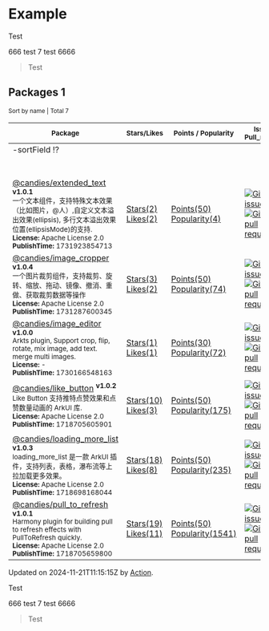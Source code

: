 # Example

Test  

666 test <!-- md:OHPMDashboard-total begin -->7<!-- md:OHPMDashboard-total end --> test 6666

> Test  

## Packages 1

<!-- md:OHPMDashboard begin --> 
<sub>Sort by name | Total 7</sub> 

| <sub>Package</sub> | <sub>Stars/Likes</sub> | <sub>Points / Popularity</sub> | <sub>Issues / Pull_requests</sub> | <sub>Contributors</sub> | 
|--------------------|------------------------|------------------------------|-----------------------------------|:-----------------------:| 
| -sortField ⁉️ <sup><strong></strong></sup> <br/> <sub></sub> <br/> <sub></sub> <br/> <sub></sub> |  <br/>  |  <br/>  |  <br/>  |  | 
| [@candies/extended_text](https://ohpm.openharmony.cn/#/cn/detail/@candies/extended_text) <sup><strong>v1.0.1</strong></sup> <br/> <sub>一个文本组件，支持特殊文本效果（比如图片，@人）,自定义文本溢出效果(ellipsis), 多行文本溢出效果位置(ellipsisMode)的支持.</sub> <br/> <sub><strong>License:</strong> Apache License 2.0</sub> <br/> <sub><strong>PublishTime:</strong> 1731923854713</sub> | [Stars(2)](https://github.com/HarmonyCandies/extended_text) <br/> [Likes(2)](https://ohpm.openharmony.cn/#/cn/detail/@candies%2Fextended_text) | [Points(50)](https://ohpm.openharmony.cn/#/cn/detail/@candies%2Fextended_text) <br/> [Popularity(4)](https://ohpm.openharmony.cn/#/cn/detail/@candies%2Fextended_text) | [![GitHub issues](https://img.shields.io/github/issues/HarmonyCandies/extended_text?label=)](https://github.com/HarmonyCandies/extended_text/issues) <br/> [![GitHub pull requests](https://img.shields.io/github/issues-pr/HarmonyCandies/extended_text?label=)](https://github.com/HarmonyCandies/extended_text/pulls) | <table align="center" border="0"><tr align="center"><td><a href="https://github.com/zmtzawqlp"><img width="36px" src="https://avatars.githubusercontent.com/u/16477333?v=4" /></a></td></tr><tr align="center"><td colspan="2"><a href="https://github.com/HarmonyCandies/extended_text/graphs/contributors">Total: 1</a></td></tr></table> | 
| [@candies/image_cropper](https://ohpm.openharmony.cn/#/cn/detail/@candies/image_cropper) <sup><strong>v1.0.4</strong></sup> <br/> <sub>一个图片裁剪组件，支持裁剪、旋转、缩放、拖动、镜像、撤消、重做、获取裁剪数据等操作</sub> <br/> <sub><strong>License:</strong> Apache License 2.0</sub> <br/> <sub><strong>PublishTime:</strong> 1731287600345</sub> | [Stars(3)](https://github.com/HarmonyCandies/image_cropper) <br/> [Likes(2)](https://ohpm.openharmony.cn/#/cn/detail/@candies%2Fimage_cropper) | [Points(50)](https://ohpm.openharmony.cn/#/cn/detail/@candies%2Fimage_cropper) <br/> [Popularity(74)](https://ohpm.openharmony.cn/#/cn/detail/@candies%2Fimage_cropper) | [![GitHub issues](https://img.shields.io/github/issues/HarmonyCandies/image_cropper?label=)](https://github.com/HarmonyCandies/image_cropper/issues) <br/> [![GitHub pull requests](https://img.shields.io/github/issues-pr/HarmonyCandies/image_cropper?label=)](https://github.com/HarmonyCandies/image_cropper/pulls) | <table align="center" border="0"><tr align="center"><td><a href="https://github.com/zmtzawqlp"><img width="36px" src="https://avatars.githubusercontent.com/u/16477333?v=4" /></a></td></tr><tr align="center"><td colspan="2"><a href="https://github.com/HarmonyCandies/image_cropper/graphs/contributors">Total: 1</a></td></tr></table> | 
| [@candies/image_editor](https://ohpm.openharmony.cn/#/cn/detail/@candies/image_editor) <sup><strong>v1.0.0</strong></sup> <br/> <sub>Arkts plugin, Support crop, flip, rotate, mix image, add text. merge multi images.</sub> <br/> <sub><strong>License:</strong> -</sub> <br/> <sub><strong>PublishTime:</strong> 1730166548163</sub> | [Stars(1)](https://github.com/HarmonyCandies/image_editor) <br/> [Likes(1)](https://ohpm.openharmony.cn/#/cn/detail/@candies%2Fimage_editor) | [Points(30)](https://ohpm.openharmony.cn/#/cn/detail/@candies%2Fimage_editor) <br/> [Popularity(72)](https://ohpm.openharmony.cn/#/cn/detail/@candies%2Fimage_editor) | [![GitHub issues](https://img.shields.io/github/issues/HarmonyCandies/image_editor?label=)](https://github.com/HarmonyCandies/image_editor/issues) <br/> [![GitHub pull requests](https://img.shields.io/github/issues-pr/HarmonyCandies/image_editor?label=)](https://github.com/HarmonyCandies/image_editor/pulls) | <table align="center" border="0"><tr align="center"><td><a href="https://github.com/zmtzawqlp"><img width="36px" src="https://avatars.githubusercontent.com/u/16477333?v=4" /></a></td></tr><tr align="center"><td colspan="2"><a href="https://github.com/HarmonyCandies/image_editor/graphs/contributors">Total: 1</a></td></tr></table> | 
| [@candies/like_button](https://ohpm.openharmony.cn/#/cn/detail/@candies/like_button) <sup><strong>v1.0.2</strong></sup> <br/> <sub>Like Button 支持推特点赞效果和点赞数量动画的 ArkUI 库.</sub> <br/> <sub><strong>License:</strong> Apache License 2.0</sub> <br/> <sub><strong>PublishTime:</strong> 1718705605901</sub> | [Stars(10)](https://github.com/HarmonyCandies/like_button) <br/> [Likes(3)](https://ohpm.openharmony.cn/#/cn/detail/@candies%2Flike_button) | [Points(50)](https://ohpm.openharmony.cn/#/cn/detail/@candies%2Flike_button) <br/> [Popularity(175)](https://ohpm.openharmony.cn/#/cn/detail/@candies%2Flike_button) | [![GitHub issues](https://img.shields.io/github/issues/HarmonyCandies/like_button?label=)](https://github.com/HarmonyCandies/like_button/issues) <br/> [![GitHub pull requests](https://img.shields.io/github/issues-pr/HarmonyCandies/like_button?label=)](https://github.com/HarmonyCandies/like_button/pulls) | <table align="center" border="0"><tr align="center"><td><a href="https://github.com/zmtzawqlp"><img width="36px" src="https://avatars.githubusercontent.com/u/16477333?v=4" /></a></td></tr><tr align="center"><td colspan="2"><a href="https://github.com/HarmonyCandies/like_button/graphs/contributors">Total: 1</a></td></tr></table> | 
| [@candies/loading_more_list](https://ohpm.openharmony.cn/#/cn/detail/@candies/loading_more_list) <sup><strong>v1.0.3</strong></sup> <br/> <sub>loading_more_list 是一款 ArkUI 插件，支持列表，表格，瀑布流等上拉加载更多效果。</sub> <br/> <sub><strong>License:</strong> Apache License 2.0</sub> <br/> <sub><strong>PublishTime:</strong> 1718698168044</sub> | [Stars(18)](https://github.com/HarmonyCandies/loading_more_list) <br/> [Likes(8)](https://ohpm.openharmony.cn/#/cn/detail/@candies%2Floading_more_list) | [Points(50)](https://ohpm.openharmony.cn/#/cn/detail/@candies%2Floading_more_list) <br/> [Popularity(235)](https://ohpm.openharmony.cn/#/cn/detail/@candies%2Floading_more_list) | [![GitHub issues](https://img.shields.io/github/issues/HarmonyCandies/loading_more_list?label=)](https://github.com/HarmonyCandies/loading_more_list/issues) <br/> [![GitHub pull requests](https://img.shields.io/github/issues-pr/HarmonyCandies/loading_more_list?label=)](https://github.com/HarmonyCandies/loading_more_list/pulls) | <table align="center" border="0"><tr align="center"><td><a href="https://github.com/zmtzawqlp"><img width="36px" src="https://avatars.githubusercontent.com/u/16477333?v=4" /></a></td></tr><tr align="center"><td colspan="2"><a href="https://github.com/HarmonyCandies/loading_more_list/graphs/contributors">Total: 1</a></td></tr></table> | 
| [@candies/pull_to_refresh](https://ohpm.openharmony.cn/#/cn/detail/@candies/pull_to_refresh) <sup><strong>v1.0.1</strong></sup> <br/> <sub>Harmony plugin for building pull to refresh effects with PullToRefresh quickly.</sub> <br/> <sub><strong>License:</strong> Apache License 2.0</sub> <br/> <sub><strong>PublishTime:</strong> 1718705659800</sub> | [Stars(19)](https://github.com/HarmonyCandies/pull_to_refresh) <br/> [Likes(11)](https://ohpm.openharmony.cn/#/cn/detail/@candies%2Fpull_to_refresh) | [Points(50)](https://ohpm.openharmony.cn/#/cn/detail/@candies%2Fpull_to_refresh) <br/> [Popularity(1541)](https://ohpm.openharmony.cn/#/cn/detail/@candies%2Fpull_to_refresh) | [![GitHub issues](https://img.shields.io/github/issues/HarmonyCandies/pull_to_refresh?label=)](https://github.com/HarmonyCandies/pull_to_refresh/issues) <br/> [![GitHub pull requests](https://img.shields.io/github/issues-pr/HarmonyCandies/pull_to_refresh?label=)](https://github.com/HarmonyCandies/pull_to_refresh/pulls) | <table align="center" border="0"><tr align="center"><td><a href="https://github.com/zmtzawqlp"><img width="36px" src="https://avatars.githubusercontent.com/u/16477333?v=4" /></a></td></tr><tr align="center"><td colspan="2"><a href="https://github.com/HarmonyCandies/pull_to_refresh/graphs/contributors">Total: 1</a></td></tr></table> | 
 
Updated on 2024-11-21T11:15:15Z by [Action](https://github.com/AmosHuKe/ohpm-dashboard). 
<!-- md:OHPMDashboard end -->

Test  

666 test <!-- md:OHPMDashboard-total begin -->7<!-- md:OHPMDashboard-total end --> test 6666

> Test  